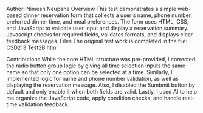 Author: Nimesh Neupane 
Overview 
This test demonstrates a simple web-based dinner reservation form that collects a user's name, phone number, preferred dinner time, and meal preferences. The form uses HTML, CSS, and JavaScript to validate user input and display a reservation summary. Javascript checks for required fields, validates formats, and displays clear feedback messages.
Files 
The original test work is completed in the file: CSD213 Test2B.html

Contributions 
While the core HTML structure was pre-provided, I corrected the radio button group logic by giving all time selection inputs the same name so that only one option can be selected at a time. Similarly, I implemented logic for name and phone number validation, as well as displaying the reservation message. Also, I disabled the Sumbmit button by default and only enable it when both fields are valid. Lastly, I used AI to help me organize the JavaScript code, apply condition checks, and handle real-time validation feedback.

